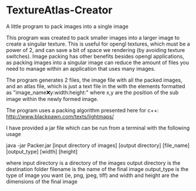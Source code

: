 TextureAtlas-Creator
====================

A little program to pack images into a single image

This program was created to pack smaller images into a larger image to create a singular texture. This is useful for opengl textures, which must be a power of 2, and can save a bit of space we rendering (by avoiding texture switches). Image packing has other benefits besides opengl applications, as packing images into a singular image can reduce the amount of files you need to manage within an application that uses many images. 

The program generates 2 files, the image file with all the packed images, and an atlas file, which is just a text file in the with the elements formatted as "image_name:x:y:width:height:" where x,y are the position of the sub image within the newly formed image.

The program uses a packing algorithm presented here for c++: http://www.blackpawn.com/texts/lightmaps/

I have provided a jar file which can be run from a terminal with the following usage

java -jar Packer.jar   [input directory of images] [output directory] [file_name] [output_type] [width] [height]

where input directory is a directory of the images
output directory is the destination folder
filename is the name of the final image
output_type is the type of image you want (ie, png, jpeg, tiff)
and width and height are the dimensions of the final image
